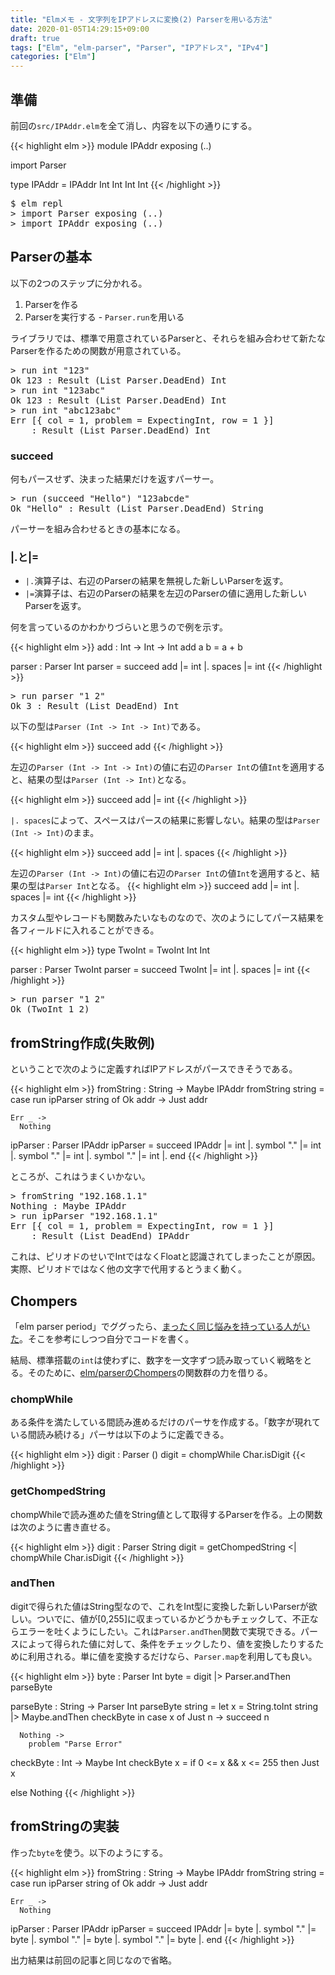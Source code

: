 ```yaml
---
title: "Elmメモ - 文字列をIPアドレスに変換(2) Parserを用いる方法"
date: 2020-01-05T14:29:15+09:00
draft: true
tags: ["Elm", "elm-parser", "Parser", "IPアドレス", "IPv4"]
categories: ["Elm"]
---
```


## 準備

前回の`src/IPAddr.elm`を全て消し、内容を以下の通りにする。

{{< highlight elm >}}
module IPAddr exposing (..)

import Parser

type IPAddr = IPAddr Int Int Int Int
{{< /highlight >}}

<pre class="cui">
$ elm repl
> import Parser exposing (..)
> import IPAddr exposing (..)
</pre>

## Parserの基本

以下の2つのステップに分かれる。

1. Parserを作る
2. Parserを実行する - `Parser.run`を用いる

ライブラリでは、標準で用意されているParserと、それらを組み合わせて新たなParserを作るための関数が用意されている。

<pre class="cui">
> run int "123"
<span class="cyan">Ok</span> <span class="magenta">123</span> <span class="dgray">: Result (List Parser.DeadEnd) Int</span>
> run int "123abc"
<span class="cyan">Ok</span> <span class="magenta">123</span> <span class="dgray">: Result (List Parser.DeadEnd) Int</span>
> run int "abc123abc"
<span class="cyan">Err</span> [{ col = <span class="magenta">1</span>, problem = <span class="cyan">ExpectingInt</span>, row = <span class="magenta">1</span> }]
    <span class="dgray">: Result (List Parser.DeadEnd) Int</span>
</pre>

### succeed

何もパースせず、決まった結果だけを返すパーサー。

<pre class="cui">
> run (succeed "Hello") "123abcde"
<span class="cyan">Ok</span> <span class="yellow">"Hello"</span> <span class="dgray">: Result (List Parser.DeadEnd) String</span>
</pre>

パーサーを組み合わせるときの基本になる。

### |.と|=

- `|.`演算子は、右辺のParserの結果を無視した新しいParserを返す。
- `|=`演算子は、右辺のParserの結果を左辺のParserの値に適用した新しいParserを返す。

何を言っているのかわかりづらいと思うので例を示す。

{{< highlight elm >}}
add : Int -> Int -> Int
add a b =
  a + b

parser : Parser Int
parser =
  succeed add
    |= int
    |. spaces
    |= int
{{< /highlight >}}

<pre class="cui">
> run parser "1 2"
<span class="cyan">Ok</span> <span class="magenta">3</class> <span class="dgray">: Result (List DeadEnd) Int</span>
</pre>

以下の型は`Parser (Int -> Int -> Int)`である。

{{< highlight elm >}}
succeed add
{{< /highlight >}}

左辺の`Parser (Int -> Int -> Int)`の値に右辺の`Parser Int`の値`Int`を適用すると、結果の型は`Parser (Int -> Int)`となる。

{{< highlight elm >}}
succeed add
    |= int 
{{< /highlight >}}

`|. spaces`によって、スペースはパースの結果に影響しない。結果の型は`Parser (Int -> Int)`のまま。

{{< highlight elm >}}
succeed add
    |= int 
    |. spaces
{{< /highlight >}}

左辺の`Parser (Int -> Int)`の値に右辺の`Parser Int`の値`Int`を適用すると、結果の型は`Parser Int`となる。
{{< highlight elm >}}
succeed add
    |= int 
    |. spaces
    |= int 
{{< /highlight >}}

カスタム型やレコードも関数みたいなものなので、次のようにしてパース結果を各フィールドに入れることができる。

{{< highlight elm >}}
type TwoInt = TwoInt Int Int

parser : Parser TwoInt
parser =
  succeed TwoInt
    |= int
    |. spaces
    |= int
{{< /highlight >}}

<pre class="cui">
> run parser "1 2"
<span class="cyan">Ok</span> (<span class="cyan">TwoInt</span> <span class="magenta">1</span> <span class="magenta">2</span>)
</pre>

## fromString作成(失敗例)

ということで次のように定義すればIPアドレスがパースできそうである。

{{< highlight elm >}}
fromString : String -> Maybe IPAddr
fromString string =
  case run ipParser string of
    Ok addr ->
      Just addr

    Err _ ->
      Nothing


ipParser : Parser IPAddr
ipParser =
  succeed IPAddr
    |= int
    |. symbol "."
    |= int
    |. symbol "."
    |= int
    |. symbol "."
    |= int
    |. end
{{< /highlight >}}

ところが、これはうまくいかない。

<pre class="cui">
> fromString "192.168.1.1"
<span class="cyan">Nothing</span> <span class="dgray">: Maybe IPAddr</span>
> run ipParser "192.168.1.1"
<span class="cyan">Err</span> [{ col = <span class="magenta">1</span>, problem = <span class="cyan">ExpectingInt</span>, row = <span class="magenta">1</span> }]
    <span class="dgray">: Result (List DeadEnd) IPAddr</span>
</pre>

これは、ピリオドのせいでIntではなくFloatと認識されてしまったことが原因。実際、ピリオドではなく他の文字で代用するとうまく動く。

## Chompers

「elm parser period」でググったら、[まったく同じ悩みを持っている人がいた](https://discourse.elm-lang.org/t/how-to-use-elm-parser-to-parse-ints-followed-by-a-period-like-in-ip-addresses/2829)。そこを参考にしつつ自分でコードを書く。

結局、標準搭載の`int`は使わずに、数字を一文字ずつ読み取っていく戦略をとる。そのために、[elm/parserのChompers](https://package.elm-lang.org/packages/elm/parser/latest/Parser#chompers)の関数群の力を借りる。

### chompWhile

ある条件を満たしている間読み進めるだけのパーサを作成する。「数字が現れている間読み続ける」パーサは以下のように定義できる。

{{< highlight elm >}}
digit : Parser ()
digit =
  chompWhile Char.isDigit
{{< /highlight >}}

### getChompedString

chompWhileで読み進めた値をString値として取得するParserを作る。上の関数は次のように書き直せる。

{{< highlight elm >}}
digit : Parser String
digit =
  getChompedString
  <| chompWhile Char.isDigit
{{< /highlight >}}

### andThen

digitで得られた値はString型なので、これをInt型に変換した新しいParserが欲しい。ついでに、値が[0,255]に収まっているかどうかもチェックして、不正ならエラーを吐くようにしたい。これは`Parser.andThen`関数で実現できる。パースによって得られた値に対して、条件をチェックしたり、値を変換したりするために利用される。単に値を変換するだけなら、`Parser.map`を利用しても良い。

{{< highlight elm >}}
byte : Parser Int
byte =
  digit
  |> Parser.andThen parseByte

parseByte : String -> Parser Int
parseByte string =
  let x = String.toInt string
          |> Maybe.andThen checkByte
  in
    case x of
      Just n ->
        succeed n

      Nothing ->
        problem "Parse Error"


checkByte : Int -> Maybe Int
checkByte x =
  if 0 <= x && x <= 255 then
    Just x

  else
    Nothing
{{< /highlight >}}

## fromStringの実装

作った`byte`を使う。以下のようにする。

{{< highlight elm >}}
fromString : String -> Maybe IPAddr
fromString string =
  case run ipParser string of
    Ok addr ->
      Just addr

    Err _ ->
      Nothing


ipParser : Parser IPAddr
ipParser =
  succeed IPAddr
    |= byte
    |. symbol "."
    |= byte
    |. symbol "."
    |= byte
    |. symbol "."
    |= byte
    |. end
{{< /highlight >}}

出力結果は前回の記事と同じなので省略。
